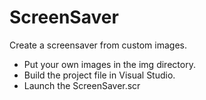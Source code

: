 # ScreenSaver
Create a screensaver from custom images.

* Put your own images in the img directory.
* Build the project file in Visual Studio.
* Launch the ScreenSaver.scr
